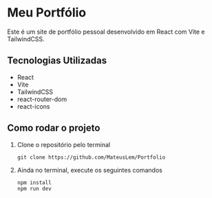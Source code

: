 # Meu Portfólio
Este é um site de portfólio pessoal desenvolvido em React com Vite e TailwindCSS.

## Tecnologias Utilizadas
- React
- Vite
- TailwindCSS
- react-router-dom
- react-icons

## Como rodar o projeto
1. Clone o repositório pelo terminal
   ```
   git clone https://github.com/MateusLem/Portfolio
   ```
3. Ainda no terminal, execute os seguintes comandos
   ```
   npm install
   npm run dev
   ```
